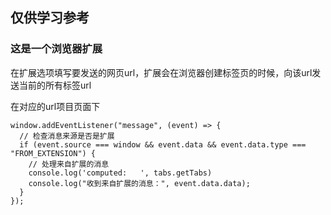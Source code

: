 ## 仅供学习参考
### 这是一个浏览器扩展
在扩展选项填写要发送的网页url，扩展会在浏览器创建标签页的时候，向该url发送当前的所有标签url

在对应的url项目页面下
``` // 监听来自扩展的消息
window.addEventListener("message", (event) => {
  // 检查消息来源是否是扩展
  if (event.source === window && event.data && event.data.type === "FROM_EXTENSION") {
    // 处理来自扩展的消息
    console.log('computed:   ', tabs.getTabs)
    console.log("收到来自扩展的消息：", event.data.data);
  }
});
```
